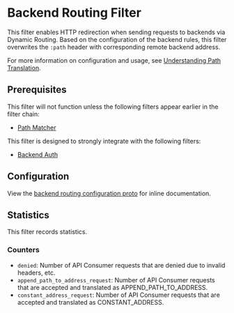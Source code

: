 # Backend Routing Filter

This filter enables HTTP redirection when sending requests to backends
via Dynamic Routing. Based on the configuration of the backend rules,
this filter overwrites the `:path` header with corresponding remote backend address.

For more information on configuration and usage, see
[Understanding Path Translation](https://cloud.google.com/endpoints/docs/openapi/openapi-extensions#understanding_path_translation).

## Prerequisites

This filter will not function unless the following filters appear earlier in the filter chain:

- [Path Matcher](../path_matcher/README.md)

This filter is designed to strongly integrate with the following filters:

- [Backend Auth](../backend_auth/README.md)

## Configuration

View the [backend routing configuration proto](../../../../api/envoy/http/backend_routing/config.proto)
for inline documentation.

## Statistics

This filter records statistics.

### Counters

- `denied`: Number of API Consumer requests that are denied due to invalid headers, etc.
- `append_path_to_address_request`: Number of API Consumer requests that are
 accepted and translated as APPEND_PATH_TO_ADDRESS.
- `constant_address_request`: Number of API Consumer requests that are
 accepted and translated as CONSTANT_ADDRESS.
